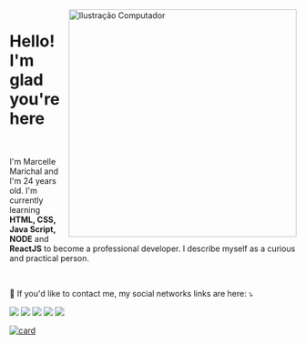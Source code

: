 <img src="https://raw.githubusercontent.com/MicaelliMedeiros/micaellimedeiros/master/image/computer-illustration.png" min-width="400px" max-width="400px" width="400px" align="right" alt="Ilustração Computador">
<h1 align="left"> Hello! I'm glad you're here </h1>
<br>
<p align="left"> 
  I'm Marcelle Marichal and I'm 24 years old. I'm currently learning <strong> HTML, CSS, Java Script, NODE</strong> and <strong> ReactJS</strong> to become a professional developer. I describe myself as a curious and practical person. 
</p>

<br>


<p align="left">
  💌 If you'd like to contact me, my social networks links are here: ⤵️
</p>

<p align="left">
  <a href="mailto:marichaldarosa@gmail.com" alt="Gmail">
  <img src="https://img.shields.io/badge/-Gmail-FF0000?style=flat-square&labelColor=FF0000&logo=gmail&logoColor=white&link=LINK-DO-SEU-EMAIL" /></a>

  <a href="https://www.linkedin.com/in/marcelle-marichal-a270a3198/" alt="Linkedin">
  <img src="https://img.shields.io/badge/-Linkedin-0e76a8?style=flat-square&logo=Linkedin&logoColor=white&link=LINK-DO-SEU-LINKEDIN" /></a>

  <a href="https://wa.me/qr/XT4T336YLCNVC1" alt="WhatsApp">
  <img src="https://img.shields.io/badge/-WhatsApp-25d366?style=flat-square&labelColor=25d366&logo=whatsapp&logoColor=white&link=API-DO-SEU-WHATSAPP"/></a>

  <a href="https://www.facebook.com/marichalmarcelle/" alt="Facebook">
  <img src="https://img.shields.io/badge/-Facebook-3b5998?style=flat-square&labelColor=3b5998&logo=facebook&logoColor=white&link=LINK-DO-SEU-FACEBOOK"/></a>

  <a href="https://www.instagram.com/marcellemarichal/" alt="Instagram">
  <img src="https://img.shields.io/badge/-Instagram-DF0174?style=flat-square&labelColor=DF0174&logo=instagram&logoColor=white&link=LINK-DO-SEU-INSTAGRAM"/></a>
</p>  

[![card](https://github-readme-stats.vercel.app/api?username=marcellemarichal&theme=radical&show_icons=true)](https://github.com/marcellemarichal/) 
<br>

